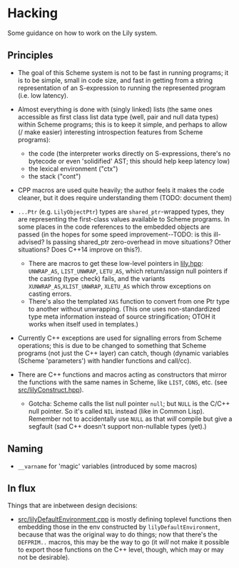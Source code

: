# Hacking

Some guidance on how to work on the Lily system.

## Principles

* The goal of this Scheme system is not to be fast in running
  programs; it is to be simple, small in code size, and fast in
  getting from a string representation of an S-expression to running
  the represented program (i.e. low latency).

* Almost everything is done with (singly linked) lists (the same ones
  accessible as first class list data type (well, pair and null data
  types) within Scheme programs; this is to keep it simple, and
  perhaps to allow (/ make easier) interesting introspection features
  from Scheme programs):

    * the code (the interpreter works directly on S-expressions,
      there's no bytecode or even 'solidified' AST; this should help
      keep latency low)
    * the lexical environment ("ctx")
    * the stack ("cont")

* CPP macros are used quite heavily; the author feels it makes the
  code cleaner, but it does require understanding them (TODO:
  document them)

* `...Ptr` (e.g. `LilyObjectPtr`) types are `shared_ptr`-wrapped
  types, they are representing the first-class values available to
  Scheme programs. In some places in the code references to the
  embedded objects are passed (in the hopes for some speed
  improvement--TODO: is this ill-advised?  Is passing shared_ptr
  zero-overhead in move situations? Other situations? Does C++14
  improve on this?).

    * There are macros to get these low-level pointers in
      [lily.hpp](src/lily.hpp): `UNWRAP_AS`, `LIST_UNWRAP`, `LETU_AS`,
      which return/assign null pointers if the casting (type check)
      fails, and the variants `XUNWRAP_AS`,`XLIST_UNWRAP`, `XLETU_AS`
      which throw exceptions on casting errors.
    * There's also the templated `XAS` function to convert from one
      Ptr type to another without unwrapping. (This one uses
      non-standardized type meta information instead of source
      stringification; OTOH it works when itself used in templates.)

* Currently C++ exceptions are used for signalling errors from Scheme
  operations; this is due to be changed to something that Scheme
  programs (not just the C++ layer) can catch, though (dynamic
  variables (Scheme 'parameters') with handler functions and call/cc).

* There are C++ functions and macros acting as constructors that
  mirror the functions with the same names in Scheme, like `LIST`,
  `CONS`, etc. (see [src/lilyConstruct.hpp](src/lilyConstruct.hpp)).
  
    * Gotcha: Scheme calls the list null pointer `null`; but `NULL` is
      the C/C++ null pointer. So it's called `NIL` instead (like in
      Common Lisp). Remember not to accidentally use `NULL` as that
      *will* compile but give a segfault (sad C++ doesn't support
      non-nullable types (yet).)


## Naming

* `__varname` for 'magic' variables (introduced by some macros)


## In flux

Things that are inbetween design decisions:

* [src/lilyDefaultEnvironment.cpp](src/lilyDefaultEnvironment.cpp) is
  mostly defining toplevel functions then embedding those in the env
  constructed by `lilyDefaultEnvironment`, because that was the
  original way to do things; now that there's the `DEFPRIM..` macros,
  this may be the way to go (it *will* not make it possible to export
  those functions on the C++ level, though, which may or may not be
  desirable).

